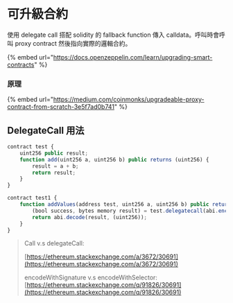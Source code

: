 # 可升級合約

使用 delegate call 搭配 solidity 的 fallback function 傳入 calldata。呼叫時會呼叫 proxy contract 然後指向實際的邏輯合約。

{% embed url="https://docs.openzeppelin.com/learn/upgrading-smart-contracts" %}

### 原理

{% embed url="https://medium.com/coinmonks/upgradeable-proxy-contract-from-scratch-3e5f7ad0b741" %}

## DelegateCall 用法

```javascript
contract test {
    uint256 public result;
    function add(uint256 a, uint256 b) public returns (uint256) {
        result = a + b;
        return result;
    }
}

contract test1 {
    function addValues(address test, uint256 a, uint256 b) public returns (uint256) {
        (bool success, bytes memory result) = test.delegatecall(abi.encodeWithSignature("add(uint256,uint256)", a, b));
        return abi.decode(result, (uint256));
    }
}
```

> Call v.s delegateCall:
>
> &#x20;[https://ethereum.stackexchange.com/a/3672/30691](https://ethereum.stackexchange.com/a/3672/30691)
>
> encodeWithSignature v.s encodeWithSelector: [https://ethereum.stackexchange.com/q/91826/30691](https://ethereum.stackexchange.com/q/91826/30691)
